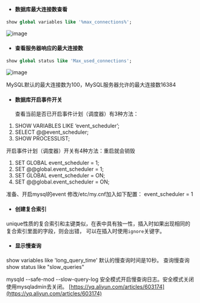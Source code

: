 - #### 数据库最大连接数查看

```sql
show global variables like '%max_connections%';

```
![image](https://user-images.githubusercontent.com/7269690/41818905-0f47ca2e-77ea-11e8-9424-3f7182f80f59.png)


- #### 查看服务器响应的最大连接数
```sql
show global status like 'Max_used_connections';
```
![image](https://user-images.githubusercontent.com/7269690/41818936-b06eb9e4-77ea-11e8-94a4-83568d03c8d5.png)

MySQL默认的最大连接数为100，MySQL服务器允许的最大连接数16384

- #### 数据库开启事件开关

  查看当前是否已开启事件计划（调度器）有3种方法： 
1) SHOW VARIABLES LIKE ‘event_scheduler’; 
2) SELECT @@event_scheduler; 
3) SHOW PROCESSLIST;


  开启事件计划（调度器）开关有4种方法：重启就会销毁 
1) SET GLOBAL event_scheduler = 1; 
2) SET @@global.event_scheduler = 1; 
3) SET GLOBAL event_scheduler = ON; 
4) SET @@global.event_scheduler = ON;


  准备、开启mysql的event
修改/etc/my.cnf加入如下配置：
event_scheduler = 1


- #### 创建复合索引
unique性质的复合索引和主键类似，在表中具有独一性，插入时如果出现相同的复合索引里面的字段，则会出错， 可以在插入时使用`ignore`关键字。

- #### 显示慢查询
show variables like 'long_query_time'
默认的慢查询时间是10秒。
查询慢查询
show status like "slow_queries"

mysqld --safe-mod --slow-query-log 安全模式开启慢查询日志。安全模式关闭使用mysqladmin去关闭。
[https://yq.aliyun.com/articles/603174](https://yq.aliyun.com/articles/603174)

